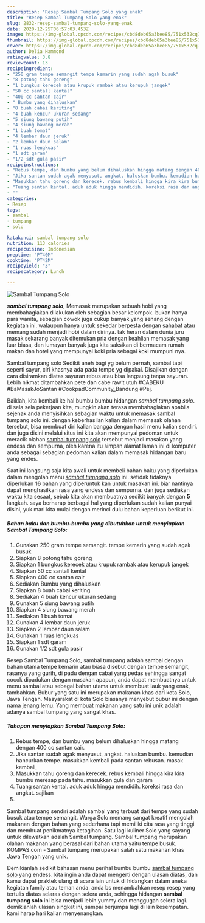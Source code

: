 ```yaml
---
description: "Resep Sambal Tumpang Solo yang enak"
title: "Resep Sambal Tumpang Solo yang enak"
slug: 2832-resep-sambal-tumpang-solo-yang-enak
date: 2020-12-25T06:57:03.453Z
image: https://img-global.cpcdn.com/recipes/cbd8deb65a3bee85/751x532cq70/sambal-tumpang-solo-foto-resep-utama.jpg
thumbnail: https://img-global.cpcdn.com/recipes/cbd8deb65a3bee85/751x532cq70/sambal-tumpang-solo-foto-resep-utama.jpg
cover: https://img-global.cpcdn.com/recipes/cbd8deb65a3bee85/751x532cq70/sambal-tumpang-solo-foto-resep-utama.jpg
author: Delia Hammond
ratingvalue: 3.8
reviewcount: 13
recipeingredient:
- "250 gram tempe semangit tempe kemarin yang sudah agak busuk"
- "8 potong tahu goreng"
- "1 bungkus kerecek atau krupuk rambak atau kerupuk jangek"
- "50 cc santall kental"
- "400 cc santan cair"
- " Bumbu yang dihaluskan"
- "8 buah cabai keriting"
- "4 buah kencur ukuran sedang"
- "5 siung bawang putih"
- "4 siung bawang merah"
- "1 buah tomat"
- "4 lembar daun jeruk"
- "2 lembar daun salam"
- "1 ruas lengkuas"
- "1 sdt garam"
- "1/2 sdt gula pasir"
recipeinstructions:
- "Rebus tempe, dan bumbu yang belum dihaluskan hingga matang dengan 400 cc santan cair."
- "Jika santan sudah agak menyusut, angkat. haluskan bumbu. kemudian hancurkan tempe. masukkan kembali pada santan rebusan. masak kembali,"
- "Masukkan tahu goreng dan kerecek. rebus kembali hingga kira kira bumbu meresap pada tahu. masukkan gula dan garam"
- "Tuang santan kental. aduk aduk hingga mendidih. koreksi rasa dan angkat. sajikan"
- ""
categories:
- Resep
tags:
- sambal
- tumpang
- solo

katakunci: sambal tumpang solo 
nutrition: 113 calories
recipecuisine: Indonesian
preptime: "PT40M"
cooktime: "PT42M"
recipeyield: "3"
recipecategory: Lunch

---
```



![Sambal Tumpang Solo](https://img-global.cpcdn.com/recipes/cbd8deb65a3bee85/751x532cq70/sambal-tumpang-solo-foto-resep-utama.jpg)

<b><i>sambal tumpang solo</i></b>, Memasak merupakan sebuah hobi yang membahagiakan dilakukan oleh sebagian besar kelompok. bukan hanya para wanita, sebagian cowok juga cukup banyak yang senang dengan kegiatan ini. walaupun hanya untuk sekedar berpesta dengan sahabat atau memang sudah menjadi hobi dalam dirinya. tak heran dalam dunia juru masak sekarang banyak ditemukan pria dengan keahlian memasak yang luar biasa, dan lumayan banyak juga kita saksikan di bermacam rumah makan dan hotel yang mempunyai koki pria sebagai koki mumpuni nya.

Sambal tumpang solo Sedikit aneh bagi yg belum pernah, sambal tapi seperti sayur, ciri khasnya ada pada tempe yg dipakai. Disajikan dengan cara disiramkan diatas sayuran rebus atau bisa langsung tanpa sayuran. Lebih nikmat ditambahkan pete dan cabe rawit utuh #CABEKU #BaMasakJoSantan #CookpadCommunity_Bandung #Pej.

Baiklah, kita kembali ke hal bumbu bumbu hidangan <i>sambal tumpang solo</i>. di sela sela pekerjaan kita, mungkin akan terasa membahagiakan apabila sejenak anda menyisihkan sebagian waktu untuk memasak sambal tumpang solo ini. dengan keberhasilan kalian dalam memasak olahan tersebut, bisa membuat diri kalian bangga dengan hasil menu kalian sendiri. dan juga disini melalui situs ini kita akan mempunyai pedoman untuk meracik olahan <u>sambal tumpang solo</u> tersebut menjadi masakan yang endess dan sempurna, oleh karena itu simpan alamat laman ini di komputer anda sebagai sebagian pedoman kalian dalam memasak hidangan baru yang endes.


Saat ini langsung saja kita awali untuk membeli bahan baku yang diperlukan dalam mengolah menu <u><i>sambal tumpang solo</i></u> ini. setidak tidaknya diperlukan <b>16</b> bahan yang diperuntuk kan untuk masakan ini. biar nantinya dapat menghasilkan rasa yang endess dan sempurna. dan juga sediakan waktu kita sesaat, sebab kita akan membuatnya sedikit banyak dengan <b>5</b> langkah. saya berharap berbagai hal yang diperlukan sudah kalian punyai disini, yuk mari kita mulai dengan merinci dulu bahan keperluan berikut ini.

<!--inarticleads1-->

##### Bahan baku dan bumbu-bumbu yang dibutuhkan untuk menyiapkan Sambal Tumpang Solo:

1. Gunakan 250 gram tempe semangit. tempe kemarin yang sudah agak busuk
1. Siapkan 8 potong tahu goreng
1. Siapkan 1 bungkus kerecek atau krupuk rambak atau kerupuk jangek
1. Siapkan 50 cc santall kental
1. Siapkan 400 cc santan cair
1. Sediakan  Bumbu yang dihaluskan
1. Siapkan 8 buah cabai keriting
1. Sediakan 4 buah kencur ukuran sedang
1. Gunakan 5 siung bawang putih
1. Siapkan 4 siung bawang merah
1. Sediakan 1 buah tomat
1. Gunakan 4 lembar daun jeruk
1. Siapkan 2 lembar daun salam
1. Gunakan 1 ruas lengkuas
1. Siapkan 1 sdt garam
1. Gunakan 1/2 sdt gula pasir


Resep Sambal Tumpang Solo, sambal tumpang adalah sambal dengan bahan utama tempe kemarin atau biasa disebut dengan tempe semangit, rasanya yang gurih, di padu dengan cabai yang pedas sehingga sangat cocok dipadukan dengan masakan apapun, anda dapat membuatnya untuk menu sambal atau sebagai bahan utama untuk membuat lauk yang enak, tambahkan. Bubur yang satu ini merupakan makanan khas dari kota Solo, Jawa Tengah. Masyarakat di kota Solo biasanya menyebut bubur ini dengan nama jenang lemu. Yang membuat makanan yang satu ini unik adalah adanya sambal tumpang yang sangat khas. 

<!--inarticleads2-->

##### Tahapan menyiapkan Sambal Tumpang Solo:

1. Rebus tempe, dan bumbu yang belum dihaluskan hingga matang dengan 400 cc santan cair.
1. Jika santan sudah agak menyusut, angkat. haluskan bumbu. kemudian hancurkan tempe. masukkan kembali pada santan rebusan. masak kembali,
1. Masukkan tahu goreng dan kerecek. rebus kembali hingga kira kira bumbu meresap pada tahu. masukkan gula dan garam
1. Tuang santan kental. aduk aduk hingga mendidih. koreksi rasa dan angkat. sajikan
1. 


Sambal tumpang sendiri adalah sambal yang terbuat dari tempe yang sudah busuk atau tempe semangit. Warga Solo memang sangat kreatif mengolah makanan dengan bahan yang sederhana tapi memiliki cita rasa yang tinggi dan membuat penikmatnya ketagihan. Satu lagi kuliner Solo yang sayang untuk dilewatkan adalah Sambal tumpang. Sambal tumpang merupakan olahan makanan yang berasal dari bahan utama yaitu tempe busuk. KOMPAS.com - Sambal tumpang merupakan salah satu makanan khas Jawa Tengah yang unik. 

Demikianlah sedikit bahasan menu perihal bumbu bumbu <u>sambal tumpang solo</u> yang endess. kita ingin anda dapat mengerti dengan ulasan diatas, dan kamu dapat praktek ulang di acara lain untuk di hidangkan dalam aneka kegiatan family atau teman anda. anda bs menambahkan resep resep yang tertulis diatas selaras dengan selera anda, sehingga hidangan <b>sambal tumpang solo</b> ini bisa menjadi lebih yummy dan menggugah selera lagi. demikianlah ulasan singkat ini, sampai berjumpa lagi di lain kesempatan. kami harap hari kalian menyenangkan.
